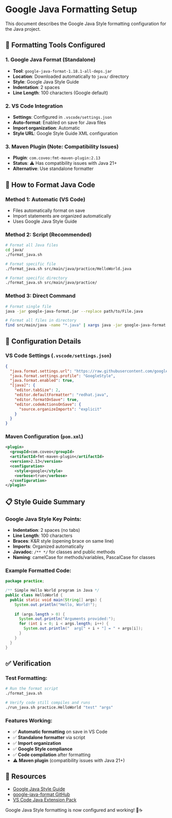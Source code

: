 # Google Java Formatting Setup

This document describes the Google Java Style formatting configuration for the Java project.

## 🎨 Formatting Tools Configured

### **1. Google Java Format (Standalone)**
- **Tool**: `google-java-format-1.18.1-all-deps.jar`
- **Location**: Downloaded automatically to `java/` directory
- **Style**: Google Java Style Guide
- **Indentation**: 2 spaces
- **Line Length**: 100 characters (Google default)

### **2. VS Code Integration**
- **Settings**: Configured in `.vscode/settings.json`
- **Auto-format**: Enabled on save for Java files
- **Import organization**: Automatic
- **Style URL**: Google Style Guide XML configuration

### **3. Maven Plugin (Note: Compatibility Issues)**
- **Plugin**: `com.coveo:fmt-maven-plugin:2.13`
- **Status**: ⚠️ Has compatibility issues with Java 21+
- **Alternative**: Use standalone formatter

## 🚀 How to Format Java Code

### **Method 1: Automatic (VS Code)**
- Files automatically format on save
- Import statements are organized automatically
- Uses Google Java Style Guide

### **Method 2: Script (Recommended)**
```bash
# Format all Java files
cd java/
./format_java.sh

# Format specific file
./format_java.sh src/main/java/practice/HelloWorld.java

# Format specific directory
./format_java.sh src/main/java/practice/
```

### **Method 3: Direct Command**
```bash
# Format single file
java -jar google-java-format.jar --replace path/to/File.java

# Format all files in directory
find src/main/java -name "*.java" | xargs java -jar google-java-format.jar --replace
```

## 🔧 Configuration Details

### **VS Code Settings** (`.vscode/settings.json`)
```json
{
  "java.format.settings.url": "https://raw.githubusercontent.com/google/styleguide/gh-pages/eclipse-java-google-style.xml",
  "java.format.settings.profile": "GoogleStyle",
  "java.format.enabled": true,
  "[java]": {
    "editor.tabSize": 2,
    "editor.defaultFormatter": "redhat.java",
    "editor.formatOnSave": true,
    "editor.codeActionsOnSave": {
      "source.organizeImports": "explicit"
    }
  }
}
```

### **Maven Configuration** (`pom.xml`)
```xml
<plugin>
  <groupId>com.coveo</groupId>
  <artifactId>fmt-maven-plugin</artifactId>
  <version>2.13</version>
  <configuration>
    <style>google</style>
    <verbose>true</verbose>
  </configuration>
</plugin>
```

## 📋 Style Guide Summary

### **Google Java Style Key Points:**
- **Indentation**: 2 spaces (no tabs)
- **Line Length**: 100 characters
- **Braces**: K&R style (opening brace on same line)
- **Imports**: Organized automatically
- **Javadoc**: `/** */` for classes and public methods
- **Naming**: camelCase for methods/variables, PascalCase for classes

### **Example Formatted Code:**
```java
package practice;

/** Simple Hello World program in Java */
public class HelloWorld {
  public static void main(String[] args) {
    System.out.println("Hello, World!");
    
    if (args.length > 0) {
      System.out.println("Arguments provided:");
      for (int i = 0; i < args.length; i++) {
        System.out.println("  arg[" + i + "] = " + args[i]);
      }
    }
  }
}
```

## ✅ Verification

### **Test Formatting:**
```bash
# Run the format script
./format_java.sh

# Verify code still compiles and runs
./run_java.sh practice.HelloWorld "test" "args"
```

### **Features Working:**
- ✅ **Automatic formatting** on save in VS Code
- ✅ **Standalone formatter** via script
- ✅ **Import organization**
- ✅ **Google Style compliance**
- ✅ **Code compilation** after formatting
- ⚠️ **Maven plugin** (compatibility issues with Java 21+)

## 🔗 Resources

- [Google Java Style Guide](https://google.github.io/styleguide/javaguide.html)
- [google-java-format GitHub](https://github.com/google/google-java-format)
- [VS Code Java Extension Pack](https://marketplace.visualstudio.com/items?itemName=vscjava.vscode-java-pack)

Google Java Style formatting is now configured and working! 🎯☕